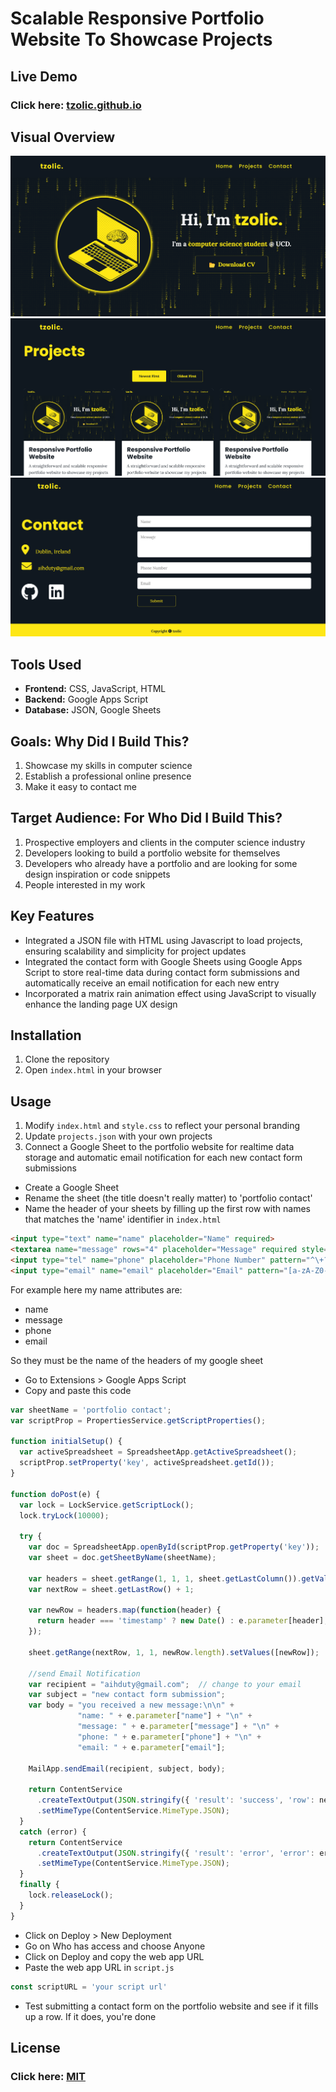 # Scalable Responsive Portfolio Website To Showcase Projects

## Live Demo

### Click here:  [tzolic.github.io](https://tzolic.github.io/)

## Visual Overview

![home](readme%20visuals/01/home.png)
![projects](readme%20visuals/01/projects.png)
![contact](readme%20visuals/01/contact.png)

## Tools Used

- **Frontend:** CSS, JavaScript, HTML
- **Backend:** Google Apps Script
- **Database:** JSON, Google Sheets

## Goals: Why Did I Build This?

1. Showcase my skills in computer science
2. Establish a professional online presence
3. Make it easy to contact me

## Target Audience: For Who Did I Build This?

1. Prospective employers and clients in the computer science industry
2. Developers looking to build a portfolio website for themselves
3. Developers who already have a portfolio and are looking for some design inspiration or code snippets
4. People interested in my work

## Key Features

- Integrated a JSON file with HTML using Javascript to load projects, ensuring scalability and simplicity for project updates
- Integrated the contact form with Google Sheets using Google Apps Script to store real-time data during contact form submissions and automatically receive an email notification for each new entry
- Incorporated a matrix rain animation effect using JavaScript to visually enhance the landing page UX design

## Installation

1. Clone the repository
2. Open `index.html` in your browser

## Usage

1. Modify `index.html` and `style.css` to reflect your personal branding
2. Update `projects.json` with your own projects
3. Connect a Google Sheet to the portfolio website for realtime data storage and automatic email notification for each new contact form submissions

- Create a Google Sheet
- Rename the sheet (the title doesn't really matter) to 'portfolio contact'
- Name the header of your sheets by filling up the first row with names that matches the 'name' identifier in `index.html` 

```html
<input type="text" name="name" placeholder="Name" required>
<textarea name="message" rows="4" placeholder="Message" required style="resize: none;"></textarea>
<input type="tel" name="phone" placeholder="Phone Number" pattern="^\+?\d{1,15}$" required>
<input type="email" name="email" placeholder="Email" pattern="[a-zA-Z0-9._%+-]+@[a-zA-Z0-9.-]+\.[a-zA-Z]{2,}" required>
```

For example here my name attributes are:

- name
- message
- phone
- email

So they must be the name of the headers of my google sheet

- Go to Extensions > Google Apps Script
- Copy and paste this code

```javascript
var sheetName = 'portfolio contact';
var scriptProp = PropertiesService.getScriptProperties();

function initialSetup() {
  var activeSpreadsheet = SpreadsheetApp.getActiveSpreadsheet();
  scriptProp.setProperty('key', activeSpreadsheet.getId());
}

function doPost(e) {
  var lock = LockService.getScriptLock();
  lock.tryLock(10000);

  try {
    var doc = SpreadsheetApp.openById(scriptProp.getProperty('key'));
    var sheet = doc.getSheetByName(sheetName);

    var headers = sheet.getRange(1, 1, 1, sheet.getLastColumn()).getValues()[0];
    var nextRow = sheet.getLastRow() + 1;

    var newRow = headers.map(function(header) {
      return header === 'timestamp' ? new Date() : e.parameter[header];
    });

    sheet.getRange(nextRow, 1, 1, newRow.length).setValues([newRow]);

    //send Email Notification
    var recipient = "aihduty@gmail.com";  // change to your email
    var subject = "new contact form submission";
    var body = "you received a new message:\n\n" +
               "name: " + e.parameter["name"] + "\n" +
               "message: " + e.parameter["message"] + "\n" +
               "phone: " + e.parameter["phone"] + "\n" +
               "email: " + e.parameter["email"];

    MailApp.sendEmail(recipient, subject, body);

    return ContentService
      .createTextOutput(JSON.stringify({ 'result': 'success', 'row': nextRow }))
      .setMimeType(ContentService.MimeType.JSON);
  } 
  catch (error) {
    return ContentService
      .createTextOutput(JSON.stringify({ 'result': 'error', 'error': error }))
      .setMimeType(ContentService.MimeType.JSON);
  } 
  finally {
    lock.releaseLock();
  }
}
```

- Click on Deploy > New Deployment
- Go on Who has access and choose Anyone
- Click on Deploy and copy the web app URL
- Paste the web app URL in `script.js`

```javascript
const scriptURL = 'your script url'
```

- Test submitting a contact form on the portfolio website and see if it fills up a row. If it does, you're done

## License

### Click here: [MIT](LICENSE)
